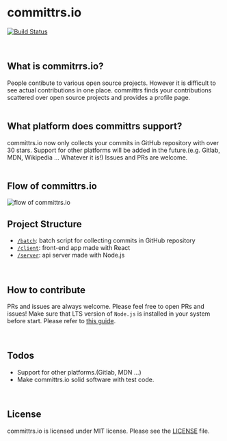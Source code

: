 # committrs.io
[![Build Status](https://travis-ci.com/soonoo/committrs.svg?branch=master)](https://travis-ci.com/soonoo/committrs)

<br />

## What is commitrrs.io?
People contibute to various open source projects. However it is difficult to see actual contributions in one place. committrs finds your contributions scattered over open source projects and provides a profile page.  
 <br />
## What platform does committrs support?
committrs.io now only collects your commits in GitHub repository with over 30 stars. Support for other platforms will be added in the future.(e.g. Gitlab, MDN, Wikipedia ... Whatever it is!) Issues and PRs are welcome.  
 <br />
## Flow of committrs.io
![flow of committrs.io](https://raw.githubusercontent.com/soonoo/committrs.io/master/app-flow.png)
 <br />
## Project Structure  
- [`/batch`](https://github.com/soonoo/committrs.io/tree/master/batch): batch script for collecting commits in GitHub repository  
- [`/client`](https://github.com/soonoo/committrs.io/tree/master/client): front-end app made with React
- [`/server`](https://github.com/soonoo/committrs.io/tree/master/server): api server made with Node.js  

<br />

## How to contribute
PRs and issues are always welcome. Please feel free to open PRs and issues! Make sure that LTS version of `Node.js` is installed in your system before start.
Please refer to [this guide]().

<br />

## Todos
- Support for other platforms.(Gitlab, MDN ...)
- Make committrs.io solid software with test code.

<br />

## License
committrs.io is licensed under MIT license. Please see the [LICENSE](LICENSE.md) file.

